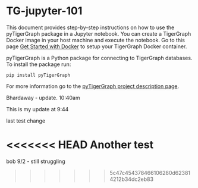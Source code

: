 # TG-jupyter-101
This document provides step-by-step instructions on how to use the pyTigerGraph package in a Jupyter notebook. You can create a TigerGraph Docker image in your host machine and execute the notebook. Go to this page [Get Started with Docker](https://docs.tigergraph.com/start/get-started/docker) to setup your TigerGraph Docker container. 

pyTigerGraph is a Python package for connecting to TigerGraph databases. To install the package run:

```pip install pyTigerGraph```

For more information go to the [pyTigerGraph project description page](https://pypi.org/project/pyTigerGraph/).

Bhardaway - update. 10:40am

This is my update at 9:44

last test change

<<<<<<< HEAD
Another test
=======
bob 9/2 - still struggling
>>>>>>> 5c47c454378466106280d623814212b34dc2eb83

